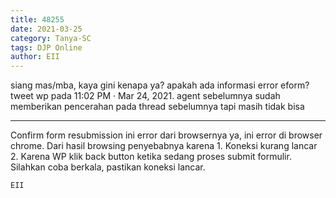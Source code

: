 ```yaml
---
title: 48255
date: 2021-03-25
category: Tanya-SC
tags: DJP Online
author: EII
---
```


siang mas/mba, kaya gini kenapa ya? apakah ada informasi error eform? tweet wp pada 11:02 PM · Mar 24, 2021. agent sebelumnya sudah memberikan pencerahan pada thread sebelumnya tapi masih tidak bisa

---

Confirm form resubmission ini error dari browsernya ya, ini error di browser chrome. Dari hasil browsing penyebabnya karena 1. Koneksi kurang lancar 2. Karena WP klik back button ketika sedang proses submit formulir. Silahkan coba berkala, pastikan koneksi lancar.

`EII`
